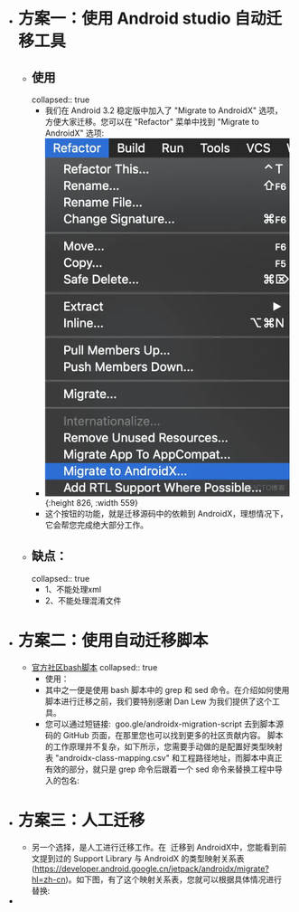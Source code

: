 - # 方案一：使用 Android studio 自动迁移工具
	- ## 使用
	  collapsed:: true
		- 我们在 Android 3.2 稳定版中加入了 "Migrate to AndroidX" 选项，方便大家迁移。您可以在 "Refactor" 菜单中找到 "Migrate to AndroidX" 选项:
		- ![image.png](../assets/image_1675394438826_0.png){:height 826, :width 559}
		- 这个按钮的功能，就是迁移源码中的依赖到 AndroidX，理想情况下，它会帮您完成绝大部分工作。
	- ## 缺点：
	  collapsed:: true
		- 1、不能处理xml
		- 2、不能处理混淆文件
- # 方案二：使用自动迁移脚本
	- [官方社区bash脚本](https://github.com/smithasanehalli/androidx-migration)
	  collapsed:: true
		- 使用：
		- 其中之一便是使用 bash 脚本中的 grep 和 sed 命令。在介绍如何使用脚本进行迁移之前，我们要特别感谢 Dan Lew 为我们提供了这个工具。
		- 您可以通过短链接: ​ ​goo.gle/androidx-migration-script​​ 去到脚本源码的 GitHub 页面，在那里您也可以找到更多的社区贡献内容。
		  脚本的工作原理并不复杂，如下所示，您需要手动做的是配置好类型映射表 "androidx-class-mapping.csv" 和工程路径地址，而脚本中真正有效的部分，就只是 grep 命令后跟着一个 sed 命令来替换工程中导入的包名:
- # 方案三：人工迁移
	- 另一个选择，是人工进行迁移工作。在 ​ ​迁移到 AndroidX​​ 中，您能看到前文提到过的 Support Library 与 AndroidX 的类型映射关系表(https://developer.android.google.cn/jetpack/androidx/migrate?hl=zh-cn)。如下图，有了这个映射关系表，您就可以根据具体情况进行替换:
-